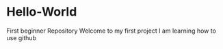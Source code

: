 # Hello-World
First beginner Repository
Welcome to my first project I am learning how to use github
